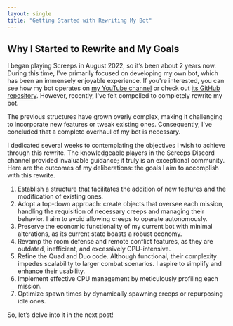 ```yaml
---
layout: single
title: "Getting Started with Rewriting My Bot"
---
```


## Why I Started to Rewrite and My Goals

I began playing Screeps in August 2022, so it’s been about 2 years now. During this time, I've primarily focused on developing my own bot, which has been an immensely enjoyable experience. If you're interested, you can see how my bot operates on [my YouTube channel](https://www.youtube.com/@harabi-ws7sk) or check out [its GitHub repository](https://github.com/sy-harabi/screeps_harabi). However, recently, I've felt compelled to completely rewrite my bot.

The previous structures have grown overly complex, making it challenging to incorporate new features or tweak existing ones. Consequently, I've concluded that a complete overhaul of my bot is necessary.

I dedicated several weeks to contemplating the objectives I wish to achieve through this rewrite. The knowledgeable players in the Screeps Discord channel provided invaluable guidance; it truly is an exceptional community. Here are the outcomes of my deliberations: the goals I aim to accomplish with this rewrite.

1. Establish a structure that facilitates the addition of new features and the modification of existing ones.
2. Adopt a top-down approach: create objects that oversee each mission, handling the requisition of necessary creeps and managing their behavior. I aim to avoid allowing creeps to operate autonomously.
3. Preserve the economic functionality of my current bot with minimal alterations, as its current state boasts a robust economy.
4. Revamp the room defense and remote conflict features, as they are outdated, inefficient, and excessively CPU-intensive.
5. Refine the Quad and Duo code. Although functional, their complexity impedes scalability to larger combat scenarios. I aspire to simplify and enhance their usability.
6. Implement effective CPU management by meticulously profiling each mission.
7. Optimize spawn times by dynamically spawning creeps or repurposing idle ones.

So, let’s delve into it in the next post!
